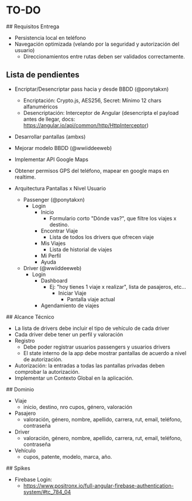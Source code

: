 # TO-DO

## Requisitos Entrega

- Persistencia local en teléfono
- Navegación optimizada (velando por la seguridad y autorización del usuario)
  - Direccionamientos entre rutas deben ser validados correctamente.

## Lista de pendientes

- Encriptar/Desencriptar pass hacia y desde BBDD (@ponytakxn)
  - Encriptación: Crypto.js, AES256, Secret: Mínimo 12 chars alfanuméricos
  - Desencriptación: Interceptor de Angular (desencripta el payload antes de llegar, docs: https://angular.io/api/common/http/HttpInterceptor)
- Desarrollar pantallas (ambxs)
- Mejorar modelo BBDD (@wwiiddeeweb)
- Implementar API Google Maps
- Obtener permisos GPS del teléfono, mapear en google maps en realtime.

- Arquitectura Pantallas x Nivel Usuario
  - Passenger (@ponytakxn)
    - Login
      - Inicio
        - Formulario corto "Dónde vas?", que filtre los viajes x destino.
      - Encontrar Viaje
        - Lista de todos los drivers que ofrecen viaje
      - Mis Viajes
        - Lista de historial de viajes
      - Mi Perfil
      - Ayuda
  - Driver (@wwiiddeeweb)
    - Login
      - Dashboard
        - Ej: "hoy tienes 1 viaje x realizar", lista de pasajeros, etc...
          - Iniciar Viaje
            - Pantalla viaje actual
      - Agendamiento de viajes

## Alcance Técnico

- La lista de drivers debe incluir el tipo de vehículo de cada driver
- Cada driver debe tener un perfil y valoración
- Registro
  - Debe poder registrar usuarios passengers y usuarios drivers
  - El state interno de la app debe mostrar pantallas de acuerdo a nivel de autorización.
- Autorización: la entradas a todas las pantallas privadas deben comprobar la autorización.
- Implementar un Contexto Global en la aplicación.

## Dominio

- Viaje
  - inicio, destino, nro cupos, género, valoración
- Pasajero
  - valoración, género, nombre, apellido, carrera, rut, email, teléfono, contraseña
- Driver
  - valoración, género, nombre, apellido, carrera, rut, email, teléfono, contraseña
- Vehículo
  - cupos, patente, modelo, marca, año.

## Spikes

- Firebase Login:
  - https://www.positronx.io/full-angular-firebase-authentication-system/#tc_784_04
